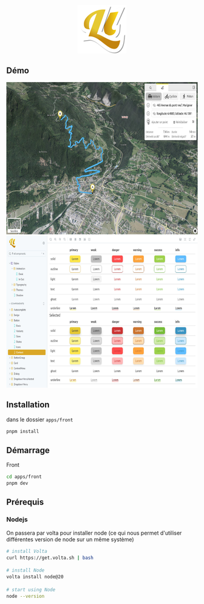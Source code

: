 <p align="center">
  <img width="128" src="https://raw.githubusercontent.com/lhapaipai/lonlat/main/extra/assets/public/graphics/logo/logo-shadow.svg" alt="Lonlat logo">
</p>

## Démo

<a href="https://lonlat.org">
<img width="700" height="400" src="https://raw.githubusercontent.com/lhapaipai/lonlat/main/extra/assets/public/graphics/screenshots/front.jpg" alt="Lonlat App" />
</a>

<a href="https://storybook.lonlat.pentatrion.com">
<img width="700" height="400" src="https://raw.githubusercontent.com/lhapaipai/lonlat/main/extra/assets/public/graphics/screenshots/storybook.jpg" alt="Lonlat Storybook" />
</a>

## Installation

dans le dossier `apps/front`
```bash
pnpm install
```

## Démarrage

Front
```bash
cd apps/front
pnpm dev
```

## Prérequis

### Nodejs

On passera par volta pour installer node (ce qui nous permet d'utiliser différentes version de node sur un même système)

```bash
# install Volta
curl https://get.volta.sh | bash

# install Node
volta install node@20

# start using Node
node --version
```
